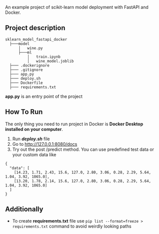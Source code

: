 An example project of scikit-learn model deployment with FastAPI and Docker.

## Project description
```
sklearn_model_fastapi_docker
  ├───model
      │   wine.py
      ├───ml
          │   train.ipynb
          │   wine_model.joblib
  ├─── .dockerignore
  ├─── .gitignore
  ├─── app.py
  ├─── deploy.sh
  ├─── Dockerfile
  ├─── requirements.txt

```
**app.py** is an entry point of the project

  
## How To Run
The only thing you need to run project in Docker is **Docker Desktop installed on your computer**.

1. Run ***deploy.sh*** file
2. Go to http://127.0.0.1:8080/docs
3. Try out the post /predict method.
You can use predefined test data or your custom data like
```
{
  "data": [
    [14.23, 1.71, 2.43, 15.6, 127.0, 2.80, 3.06, 0.28, 2.29, 5.64, 1.04, 3.92, 1065.0],
    [13.20, 1.78, 2.14, 15.6, 127.0, 2.80, 3.06, 0.28, 2.29, 5.64, 1.04, 3.92, 1065.0]
  ]
}
```

## Additionally

* To create **requirements.txt** file use `pip list --format=freeze > requirements.txt` command to avoid weirdly looking paths
